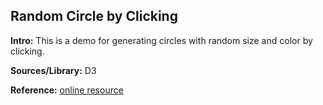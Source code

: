 Random Circle by Clicking
-----
**Intro:**
This is a demo for generating circles with random size and color by clicking. 

**Sources/Library:** D3

**Reference:**
[online resource](http://jsfiddle.net/GordyD/0o71rhug/1/)
